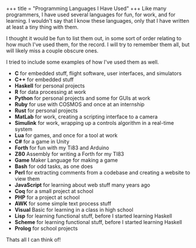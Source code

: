 +++
title = "Programming Languages I Have Used"
+++
Like many programmers, I have used several languages for fun, for work, and for learning.
I wouldn't say that I know these languages, only that I have written at least a tiny thing
with them. 


I thought it would be fun to list them out, in some sort of order relating to how much I've used
them, for the record. I will try to remember them all, but will likely miss a couple obscure ones.


I tried to include some examples of how I've used them as well.


* **C** for embedded stuff, flight software, user interfaces, and simulators
* **C++** for embedded stuff
* **Haskell** for personal projects
* **R** for data processing at work
* **Python** for personal projects and some for GUIs at work
* **Ruby** for use with COSMOS and once at an internship
* **Rust** for personal projects
* **MatLab** for work, creating a scripting interface to a camera
* **Simulink** for work, wrapping up a controls algorithm in a real-time system
* **Lua** for games, and once for a tool at work
* **C#** for a game in Unity
* **Forth** for fun with my Ti83 and Arduino
* **Z80** Assembly for writing a Forth for my TI83
* **Game** Maker Language for making a game
* **Bash** for odd tasks, as one does
* **Perl** for extracting comments from a codebase and creating a website to view them
* **JavaScript** for learning about web stuff many years ago
* **Coq** for a small project at school
* **PHP** for a project at school
* **AWK** for some simple text process stuff
* **Visual** Basic for learning in a class in high school
* **Lisp** for learning functional stuff, before I started learning Haskell
* **Scheme** for learning functional stuff, before I started learning Haskell
* **Prolog** for school projects


Thats all I can think of!

